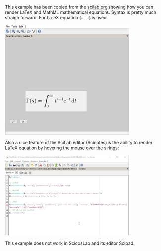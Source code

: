 This example has been copied from the [scilab.org](https://help.scilab.org/docs/6.0.0/en_US/uicontrol.html) showing how you can render LaTeX and MathML mathematical equations. Syntax is pretty much straigh forward. For LaTeX equation `$...$` is used.

<img src="Ex003_pic01.png" alt="render" width="400" style="width:400px;"/>

Also a nice feature of the SciLab editor (Scinotes) is the ability to render LaTeX equation by hovering the mouse over the strings:

<img src="Ex003_pic02.gif" alt="render" style="width:400px;"/>


This example does not work in ScicosLab and its editor Scipad.
